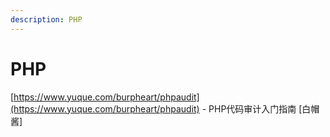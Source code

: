 ```yaml
---
description: PHP
---
```


# PHP

[https://www.yuque.com/burpheart/phpaudit](https://www.yuque.com/burpheart/phpaudit) - PHP代码审计入门指南 \[白帽酱]
